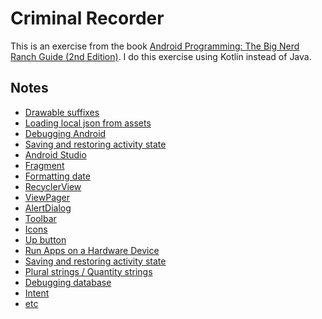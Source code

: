 # Criminal Recorder

This is an exercise from the book [Android Programming: The Big Nerd Ranch Guide (2nd Edition)](https://www.bignerdranch.com/books/android-programming/).
I do this exercise using Kotlin instead of Java.

## Notes
- [Drawable suffixes](https://gist.github.com/mnishiguchi/aa33071795724232c20b395a671f0eb7)
- [Loading local json from assets](https://gist.github.com/mnishiguchi/834b336fb20f85e79010b50b0c088cbc)
- [Debugging Android](https://gist.github.com/mnishiguchi/4b248b8bc29f8dfc6674f4ffcb75c1ba)
- [Saving and restoring activity state](https://gist.github.com/mnishiguchi/202cf7ebc07901a4407b8d51206fcddb)
- [Android Studio](https://gist.github.com/mnishiguchi/58776be507b704653c16aa099604f08c)
- [Fragment](https://gist.github.com/mnishiguchi/5e4bb10a06ca6cefe18b6e0f139f72c6)
- [Formatting date](https://gist.github.com/mnishiguchi/b6680ce6055813071a203b131011eac6)
- [RecyclerView](https://gist.github.com/mnishiguchi/42dfacc7e5abf048a80118d6521d7177)
- [ViewPager](https://gist.github.com/mnishiguchi/a425e5d6d6d7b5a4fb2e769a0a416530)
- [AlertDialog](https://gist.github.com/mnishiguchi/c12bc4520bc06918d37b64579b779975)
- [Toolbar](https://gist.github.com/mnishiguchi/a117cc7554638f741f3b175d25a4654c)
- [Icons](https://gist.github.com/mnishiguchi/fa72ca4515d41c43c0245c079a756ad1)
- [Up button](https://gist.github.com/mnishiguchi/c93c73ad14093747b02351bd4f7562c5)
- [Run Apps on a Hardware Device](https://gist.github.com/mnishiguchi/0c2bfdf1d60f1afaffbd1fc5f9a8f92c)
- [Saving and restoring activity state](https://gist.github.com/mnishiguchi/468036d6498958085f1dfec9f9272d17)
- [Plural strings / Quantity strings](https://gist.github.com/mnishiguchi/ad4dee5706fbad1507a275822e2d096a)
- [Debugging database](https://gist.github.com/mnishiguchi/92591204470ccc3ea6632cc5a045a11b)
- [Intent](https://gist.github.com/mnishiguchi/852c4093ab07e796fbf8c1dd2c0f1ac1)
- [etc](https://github.com/mnishiguchi/CriminalIntent2)
